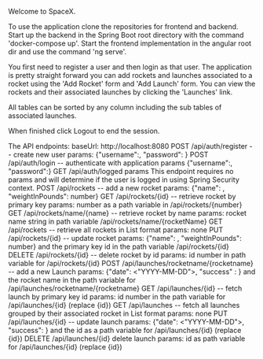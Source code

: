 Welcome to SpaceX.

To use the application clone the repositories for frontend and backend.  Start up the backend in the Spring Boot root directory
with the command 'docker-compose up'.  Start the frontend implementation in the angular root dir and use the command 'ng serve'.

You first need to register a user and then login as that user.  The application is pretty straight forward you can add rockets and launches
associated to a rocket using the 'Add Rocket' form and 'Add Launch' form.  You can view the rockets and their associated launches by clicking
the 'Launches' link.

All tables can be sorted by any column including the sub tables of associated launches.

When finished click Logout to end the session.

The API endpoints:
    baseUrl: http://localhost:8080
    POST /api/auth/register -- create new user
        params: {"username":<string>, "password": <string>}
    POST /api/auth/login -- authenticate with application
        params {"username":<string>, "password":<string>}
    GET /api/auth/logged
        params
            This endpoint requires no params and will determine if the user is logged in using Spring Security context.
    POST /api/rockets -- add a new rocket
        params: {"name": <string>, "weightInPounds": number}
    GET /api/rockets/{id} -- retrieve rocket by primary key
        params: number as a path variable in /api/rockets/{number}
    GET /api/rockets/name/{name} -- retrieve rocket by name
        params: rocket name string in path variable /api/rockets/name/{rocketName}
    GET /api/rockets -- retrieve all rockets in List format
        params: none
    PUT /api/rockets/{id} -- update rocket
        params: {"name": <string>, "weightInPounds": number} and the primary key id in the path variable /api/rockets/{id}
    DELETE /api/rockets/{id} -- delete rocket by id
        params: id number in path variable for /api/rockets/{id}
    POST /api/launches/rocketname/{rocketname} -- add a new Launch
        params: {"date": <"YYYY-MM-DD">, "success" : <boolean>} and the rocket name in the path variable for /api/launches/rocketname/{rocketname}
    GET /api/launches/{id} -- fetch launch by primary key id
        params: id number in the path variable for /api/launches/{id} (replace {id})
    GET /api/launches -- fetch all launches grouped by their associated rocket in List format
        params: none
    PUT /api/launches/{id} -- update launch
        params: {"date": <"YYYY-MM-DD">, "success": <boolean>} and the id as a path variable for /api/launches/{id} (replace {id})
    DELETE /api/launches/{id} delete launch
        params: id as path variable for /api/launches/{id} (replace {id})